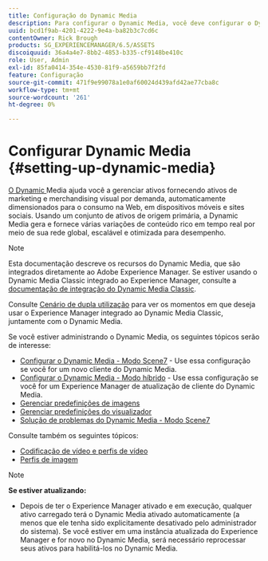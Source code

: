 ```yaml
---
title: Configuração do Dynamic Media
description: Para configurar o Dynamic Media, você deve configurar o Dynamic Media e gerenciar predefinições de imagens e do visualizador.
uuid: bcd1f9ab-4201-4222-9e4a-ba82b3c7cd6c
contentOwner: Rick Brough
products: SG_EXPERIENCEMANAGER/6.5/ASSETS
discoiquuid: 36a4a4e7-8bb2-4853-b335-cf9148be410c
role: User, Admin
exl-id: 85fa0414-354e-4530-81f9-a5659bb7f2fd
feature: Configuração
source-git-commit: 471f9e99078a1e0af60024d439afd42ae77cba8c
workflow-type: tm+mt
source-wordcount: '261'
ht-degree: 0%

---
```


# Configurar Dynamic Media {#setting-up-dynamic-media}

[O Dynamic ](https://business.adobe.com/products/experience-manager/assets/dynamic-media.html) Media ajuda você a gerenciar ativos fornecendo ativos de marketing e merchandising visual por demanda, automaticamente dimensionados para o consumo na Web, em dispositivos móveis e sites sociais. Usando um conjunto de ativos de origem primária, a Dynamic Media gera e fornece várias variações de conteúdo rico em tempo real por meio de sua rede global, escalável e otimizada para desempenho.

>[!NOTE]
>
>Esta documentação descreve os recursos do Dynamic Media, que são integrados diretamente ao Adobe Experience Manager. Se estiver usando o Dynamic Media Classic integrado ao Experience Manager, consulte a [documentação de integração do Dynamic Media Classic](/help/sites-administering/scene7.md).
>
>Consulte [Cenário de dupla utilização](/help/sites-administering/scene7.md#dual-use-scenario) para ver os momentos em que deseja usar o Experience Manager integrado ao Dynamic Media Classic, juntamente com o Dynamic Media.

Se você estiver administrando o Dynamic Media, os seguintes tópicos serão de interesse:

* [Configurar o Dynamic Media - Modo Scene7](config-dms7.md)  - Use essa configuração se você for um novo cliente do Dynamic Media.
* [Configurar o Dynamic Media - Modo híbrido](config-dynamic.md)  - Use essa configuração se você for um Experience Manager de atualização de cliente do Dynamic Media.
* [Gerenciar predefinições de imagens](managing-image-presets.md)
* [Gerenciar predefinições do visualizador](managing-viewer-presets.md)
* [Solução de problemas do Dynamic Media - Modo Scene7](troubleshoot-dms7.md)

Consulte também os seguintes tópicos:

* [Codificação de vídeo e perfis de vídeo](video-profiles.md)
* [Perfis de imagem](image-profiles.md)

>[!NOTE]
>
>**Se estiver atualizando:**
>
>* Depois de ter o Experience Manager ativado e em execução, qualquer ativo carregado terá o Dynamic Media ativado automaticamente (a menos que ele tenha sido explicitamente desativado pelo administrador do sistema). Se você estiver em uma instância atualizada do Experience Manager e for novo no Dynamic Media, será necessário reprocessar seus ativos para habilitá-los no Dynamic Media.

